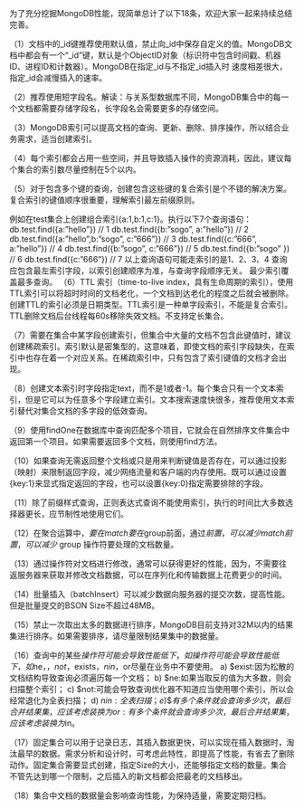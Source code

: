 为了充分挖掘MongoDB性能，现简单总计了以下18条，欢迎大家一起来持续总结完善。

（1）文档中的_id键推荐使用默认值，禁止向_id中保存自定义的值。MongoDB文档中都会有一个“_id”键，默认是个ObjectID对象（标识符中包含时间戳、机器ID、进程ID和计数器）。MongoDB在指定_id与不指定_id插入时 速度相差很大，指定_id会减慢插入的速率。
​

（2）推荐使用短字段名。解读：与关系型数据库不同，MongoDB集合中的每一个文档都需要存储字段名，长字段名会需要更多的存储空间。

（3）MongoDB索引可以提高文档的查询、更新、删除、排序操作，所以结合业务需求，适当创建索引。

（4）每个索引都会占用一些空间，并且导致插入操作的资源消耗，因此，建议每个集合的索引数尽量控制在5个以内。

（5）对于包含多个键的查询，创建包含这些键的复合索引是个不错的解决方案。复合索引的键值顺序很重要，理解索引最左前缀原则。

例如在test集合上创建组合索引{a:1,b:1,c:1}。执行以下7个查询语句：
db.test.find({a:”hello”}) // 1
db.test.find({b:”sogo”, a:”hello”}) // 2
db.test.find({a:”hello”,b:”sogo”, c:”666”}) // 3
db.test.find({c:”666”, a:”hello”}) // 4
db.test.find({b:”sogo”, c:”666”}) // 5
db.test.find({b:”sogo” }) // 6
db.test.find({c:”666”}) // 7
以上查询语句可能走索引的是1、2、3、4
查询应包含最左索引字段，以索引创建顺序为准，与查询字段顺序无关。
最少索引覆盖最多查询。
（6）TTL 索引（time-to-live index，具有生命周期的索引），使用TTL索引可以将超时时间的文档老化，一个文档到达老化的程度之后就会被删除。创建TTL的索引必须是日期类型。TTL索引是一种单字段索引，不能是复合索引。TTL删除文档后台线程每60s移除失效文档。不支持定长集合。

（7）需要在集合中某字段创建索引，但集合中大量的文档不包含此键值时，建议创建稀疏索引。索引默认是密集型的，这意味着，即使文档的索引字段缺失，在索引中也存在着一个对应关系。在稀疏索引中，只有包含了索引键值的文档才会出现。

（8）创建文本索引时字段指定text，而不是1或者-1。每个集合只有一个文本索引，但是它可以为任意多个字段建立索引。文本搜索速度快很多，推荐使用文本索引替代对集合文档的多字段的低效查询。

（9）使用findOne在数据库中查询匹配多个项目，它就会在自然排序文件集合中返回第一个项目。如果需要返回多个文档，则使用find方法。

（10）如果查询无需返回整个文档或只是用来判断键值是否存在，可以通过投影（映射）来限制返回字段，减少网络流量和客户端的内存使用。既可以通过设置{key:1}来显式指定返回的字段，也可以设置{key:0}指定需要排除的字段。

（11）除了前缀样式查询，正则表达式查询不能使用索引，执行的时间比大多数选择器更长，应节制性地使用它们。

（12）在聚合运算中，$要在match要在$group前面，通过$前置，可以减少match前置，可以减少$ group 操作符要处理的文档数量。

（13）通过操作符对文档进行修改，通常可以获得更好的性能，因为，不需要往返服务器来获取并修改文档数据，可以在序列化和传输数据上花费更少的时间。

（14）批量插入（batchInsert）可以减少数据向服务器的提交次数，提高性能。但是批量提交的BSON Size不超过48MB。

（15）禁止一次取出太多的数据进行排序，MongoDB目前支持对32M以内的结果集进行排序。如果需要排序，请尽量限制结果集中的数据量。

（16）查询中的某些$操作符可能会导致性能低下，如操作符可能会导致性能低下，如$ne，$，not，$exists，$nin，$or尽量在业务中不要使用。
a) $exist:因为松散的文档结构导致查询必须遍历每一个文档；
b) $ne:如果当取反的值为大多数，则会扫描整个索引；
c) $not:可能会导致查询优化器不知道应当使用哪个索引，所以会经常退化为全表扫描；
d) $nin:全表扫描；
e) \$有多个条件就会查询多少次，最后合并结果集，应该考虑装换为or:有多个条件就会查询多少次，最后合并结果集，应该考虑装换为$in。

（17）固定集合可以用于记录日志，其插入数据更快，可以实现在插入数据时，淘汰最早的数据。需求分析和设计时，可考虑此特性，即提高了性能，有省去了删除动作。固定集合需要显式创建，指定Size的大小，还能够指定文档的数量。集合不管先达到哪一个限制，之后插入的新文档都会把最老的文档移出。

（18）集合中文档的数据量会影响查询性能，为保持适量，需要定期归档。
